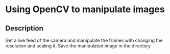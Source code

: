 # Using OpenCV to manipulate images

## Description

Get a live feed of the camera and manipulate the frames with changing the resolution and scaling it. Save the manipulated image in the directory
